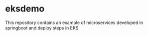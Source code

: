 # eksdemo
This repository contains an example of microservices developed in springboot and deploy steps in EKS
